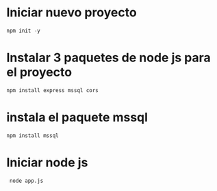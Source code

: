 # Iniciar nuevo proyecto
`npm init -y`

# Instalar 3 paquetes de node js para el proyecto 
`npm install express mssql cors`

#  instala el paquete mssql
`npm install mssql`

# Iniciar node js 
` node app.js`